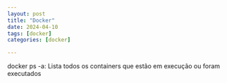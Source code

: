 ```yaml
---
layout: post
title: "Docker"
date: 2024-04-10
tags: [docker]
categories: [docker]

---
```


docker ps -a: Lista todos os containers que estão em execução ou foram executados
